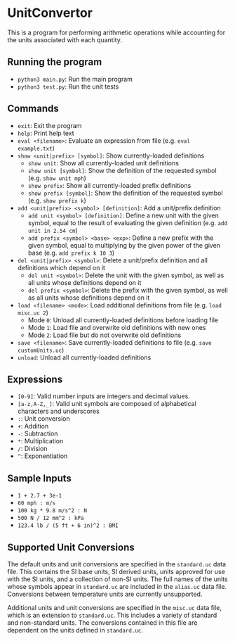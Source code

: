 # UnitConvertor
This is a program for performing arithmetic operations while accounting for the units associated with each quantity.

## Running the program
* `python3 main.py`: Run the main program
* `python3 test.py`: Run the unit tests

## Commands
* `exit`: Exit the program
* `help`: Print help text
* `eval <filename>`: Evaluate an expression from file (e.g. `eval example.txt`)
* `show <unit|prefix> [symbol]`: Show currently-loaded definitions
	* `show unit`: Show all currently-loaded unit definitions
	* `show unit [symbol]`: Show the definition of the requested symbol (e.g. `show unit mph`)
	* `show prefix`: Show all currently-loaded prefix definitions
	* `show prefix [symbol]`: Show the definition of the requested symbol (e.g. `show prefix k`)
* `add <unit|prefix> <symbol> [definition]`: Add a unit/prefix definition
	* `add unit <symbol> [definition]`: Define a new unit with the given symbol, equal to the result of evaluating the given definition (e.g. `add unit in 2.54 cm`)
	* `add prefix <symbol> <base> <exp>`: Define a new prefix with the given symbol, equal to multiplying by the given power of the given base (e.g. `add prefix k 10 3`)
* `del <unit|prefix> <symbol>`: Delete a unit/prefix definition and all definitions which depend on it
	* `del unit <symbol>`: Delete the unit with the given symbol, as well as all units whose definitions depend on it
	* `del prefix <symbol>`: Delete the prefix with the given symbol, as well as all units whose definitions depend on it
* `load <filename> <mode>`: Load additional definitions from file (e.g. `load misc.uc 2`)
	* Mode `0`: Unload all currently-loaded definitions before loading file
	* Mode `1`: Load file and overwrite old definitions with new ones
	* Mode `2`: Load file but do not overwrite old definitions
* `save <filename>`: Save currently-loaded definitions to file (e.g. `save customUnits.uc`)
* `unload`: Unload all currently-loaded definitions

## Expressions
* `[0-9]`: Valid number inputs are integers and decimal values.
* `[a-z,A-Z,_]`: Valid unit symbols are composed of alphabetical characters and underscores
* `:`: Unit conversion
* `+`: Addition
* `-`: Subtraction
* `*`: Multiplication
* `/`: Division
* `^`: Exponentiation

## Sample Inputs
* `1 + 2.7 + 3e-1`
* `60 mph : m/s`
* `100 kg * 9.8 m/s^2 : N`
* `500 N / 12 mm^2 : kPa`
* `123.4 lb / (5 ft + 6 in)^2 : BMI`

## Supported Unit Conversions
The default units and unit conversions are specified in the `standard.uc` data file.
This contains the SI base units, SI derived units, units approved for use with the SI units, and a collection of non-SI units.
The full names of the units whose symbols appear in `standard.uc` are included in the `alias.uc` data file.
Conversions between temperature units are currently unsupported.

Additional units and unit conversions are specified in the `misc.uc` data file, which is an extension to `standard.uc`.
This includes a variety of standard and non-standard units.
The conversions contained in this file are dependent on the units defined in `standard.uc`.
